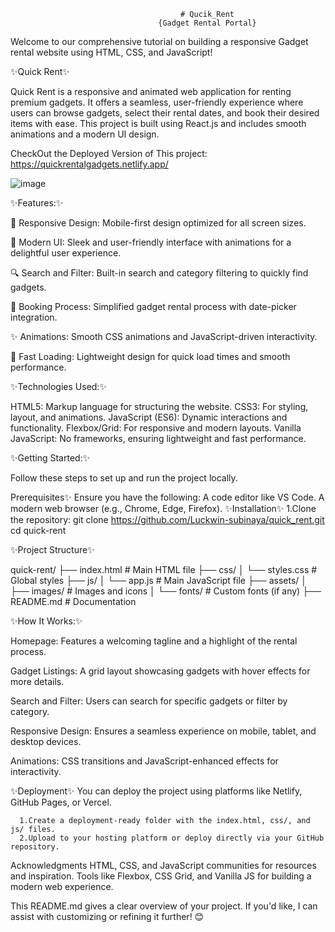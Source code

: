                                           # Qucik_Rent 
                                     {Gadget Rental Portal}

Welcome to our comprehensive tutorial on building a responsive Gadget rental website using HTML, CSS, and JavaScript!


✨Quick Rent✨

Quick Rent is a responsive and animated web application for renting premium gadgets. It offers a seamless, user-friendly experience where users can browse gadgets, select their rental dates, and book their desired items with ease. This project is built using React.js and includes smooth animations and a modern UI design.

CheckOut the Deployed Version of This project: https://quickrentalgadgets.netlify.app/

![image](https://github.com/user-attachments/assets/1aef87d2-e457-4f03-b92c-5d00ab8a3e75)

✨Features:✨

📱 Responsive Design: Mobile-first design optimized for all screen sizes.

🎨 Modern UI: Sleek and user-friendly interface with animations for a delightful user experience.

🔍 Search and Filter: Built-in search and category filtering to quickly find gadgets.

📅 Booking Process: Simplified gadget rental process with date-picker integration.

✨ Animations: Smooth CSS animations and JavaScript-driven interactivity.

🚀 Fast Loading: Lightweight design for quick load times and smooth performance.


✨Technologies Used:✨

HTML5: Markup language for structuring the website.
CSS3: For styling, layout, and animations.
JavaScript (ES6): Dynamic interactions and functionality.
Flexbox/Grid: For responsive and modern layouts.
Vanilla JavaScript: No frameworks, ensuring lightweight and fast performance.

✨Getting Started:✨

Follow these steps to set up and run the project locally.

Prerequisites✨
Ensure you have the following:
           A code editor like VS Code.
           A modern web browser (e.g., Chrome, Edge, Firefox).
✨Installation✨
1.Clone the repository:
         git clone https://github.com/Luckwin-subinaya/quick_rent.git
         cd quick-rent

✨Project Structure✨

quick-rent/
├── index.html       # Main HTML file
├── css/
│   └── styles.css   # Global styles
├── js/
│   └── app.js       # Main JavaScript file
├── assets/
│   ├── images/      # Images and icons
│   └── fonts/       # Custom fonts (if any)
├── README.md        # Documentation


✨How It Works:✨

Homepage:
Features a welcoming tagline and a highlight of the rental process.

Gadget Listings:
A grid layout showcasing gadgets with hover effects for more details.

Search and Filter:
Users can search for specific gadgets or filter by category.

Responsive Design:
Ensures a seamless experience on mobile, tablet, and desktop devices.

Animations:
CSS transitions and JavaScript-enhanced effects for interactivity.

✨Deployment✨
You can deploy the project using platforms like Netlify, GitHub Pages, or Vercel.

      1.Create a deployment-ready folder with the index.html, css/, and js/ files.
      2.Upload to your hosting platform or deploy directly via your GitHub repository.


Acknowledgments
HTML, CSS, and JavaScript communities for resources and inspiration.
Tools like Flexbox, CSS Grid, and Vanilla JS for building a modern web experience.


This README.md gives a clear overview of your project. If you'd like, I can assist with customizing or refining it further! 😊
